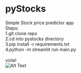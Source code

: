 # pyStocks
Simple Stock price predictor app
<br />
Steps:<br />
1.git clone repo<br />
2.cd into pystocks directory<br />
3.pip install -r requirements.txt<br />
4.python -m streamlit run main.py<br />
<br />
viola!<br />
![Alt Text](https://media.giphy.com/media/jg0261BzBtGZYkXlBl/giphy.gif)
